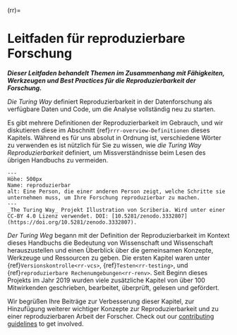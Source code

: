 (rr)=
# Leitfaden für reproduzierbare Forschung

***Dieser Leitfaden behandelt Themen im Zusammenhang mit Fähigkeiten, Werkzeugen und Best Practices für die Reproduzierbarkeit der Forschung.***

_Die Turing Way_ definiert Reproduzierbarkeit in der Datenforschung als verfügbare Daten und Code, um die Analyse vollständig neu zu starten.

Es gibt mehrere Definitionen der Reproduzierbarkeit im Gebrauch, und wir diskutieren diese im Abschnitt {ref}`rrr-overview-Definitionen` dieses Kapitels. Während es für uns absolut in Ordnung ist, verschiedene Wörter zu verwenden es ist nützlich für Sie zu wissen, wie _die Turing Way_ *Reproduzierbarkeit* definiert, um Missverständnisse beim Lesen des übrigen Handbuchs zu vermeiden.


```{figure} ../figures/reproducibility.jpg
---
Höhe: 500px
Name: reproduzierbar
alt: Eine Person, die einer anderen Person zeigt, welche Schritte sie unternehmen muss, um Ihre Forschung reproduzierbar zu machen.
---
_The Turing Way_ Projekt Illustration von Scriberia. Wird unter einer CC-BY 4.0 Lizenz verwendet. DOI: [10.5281/zenodo.3332807](https://doi.org/10.5281/zenodo.3332807).
```

_Der Turing Weg_ begann mit der Definition der Reproduzierbarkeit im Kontext dieses Handbuchs die Bedeutung von Wissenschaft und Wissenschaft herauszustellen und einen Überblick über die gemeinsamen Konzepte, Werkzeuge und Ressourcen zu geben. Die ersten Kapitel waren unter {ref}`Versionskontrolle<rr-vcs>`, {ref}`Testen<rr-testing>`, und {ref}`reproduzierbare Rechenumgebungen<rr-renv>`. Seit Beginn dieses Projekts im Jahr 2019 wurden viele zusätzliche Kapitel von über 100 Mitwirkenden geschrieben, bearbeitet, überprüft, gelesen und gefördert.

Wir begrüßen Ihre Beiträge zur Verbesserung dieser Kapitel, zur Hinzufügung weiterer wichtiger Konzepte zur Reproduzierbarkeit und zu einer reproduzierbaren Arbeit der Forscher. Check out our [contributing guidelines](https://github.com/alan-turing-institute/the-turing-way/blob/main/CONTRIBUTING.md) to get involved.
